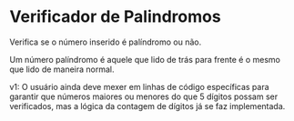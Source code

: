 # Verificador de Palindromos
Verifica se o número inserido é palíndromo ou não.

Um número palíndromo é aquele que lido de trás para frente é o mesmo que lido de maneira normal.

v1: O usuário ainda deve mexer em linhas de código específicas para garantir que números maiores ou menores do que 5 dígitos possam ser verificados, mas a lógica da contagem de dígitos já se faz implementada.
